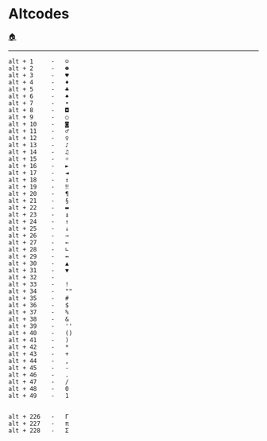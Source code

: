 # Altcodes

[:house:](readme.md)

------
	alt + 1		-	☺
	alt + 2		-	☻
	alt + 3		-	♥
	alt + 4		-	♦
	alt + 5		-	♣
	alt + 6		-	♠
	alt + 7		-	•
	alt + 8		-	◘
	alt + 9		-	○
	alt + 10	-	◙
	alt + 11	-	♂
	alt + 12	-	♀
	alt + 13	-	♪
	alt + 14	-	♫
	alt + 15	-	☼
	alt + 16	-	►
	alt + 17	-	◄
	alt + 18	-	↕
	alt + 19	-	‼
	alt + 20	-	¶
	alt + 21	-	§
	alt + 22	-	▬
	alt + 23	-	↨
	alt + 24	-	↑
	alt + 25	-	↓
	alt + 26	-	→
	alt + 27	-	←
	alt + 28	-	∟
	alt + 29	-	↔
	alt + 30	-	▲
	alt + 31	-	▼
	alt + 32	-	 
	alt + 33	-	!
	alt + 34	-	""
	alt + 35	-	#
	alt + 36	-	$
	alt + 37	-	%
	alt + 38	-	&
	alt + 39	-	''
	alt + 40	-	()
	alt + 41	-	)
	alt + 42	-	*
	alt + 43	-	+
	alt + 44	-	,
	alt + 45	-	-
	alt + 46	-	.
	alt + 47	-	/
	alt + 48	-	0
	alt + 49	-	1

	
	alt + 226	-	Γ
	alt + 227	-	π
	alt + 228	-	Σ